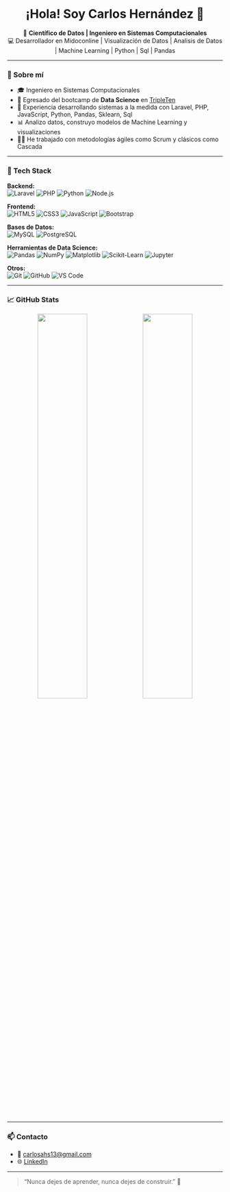 <h1 align="center">¡Hola! Soy Carlos Hernández 👋</h1>

<p align="center">
  🧠 <strong>Científico de Datos | Ingeniero en Sistemas Computacionales</strong><br>
  💻  Desarrollador en Midoconline | Visualización de Datos | Analisis de Datos | Machine Learning | Python | Sql | Pandas
</p>

---

### 🚀 Sobre mí

- 🎓 Ingeniero en Sistemas Computacionales
- 🧠 Egresado del bootcamp de **Data Science** en [TripleTen](https://tripleten.com/)
- 💼 Experiencia desarrollando sistemas a la medida con Laravel, PHP, JavaScript, Python, Pandas, Sklearn, Sql
- 📊 Analizo datos, construyo modelos de Machine Learning y visualizaciones
- 👨‍💻 He trabajado con metodologías ágiles como Scrum y clásicos como Cascada

---

### 🧰 Tech Stack

**Backend:**  
![Laravel](https://img.shields.io/badge/-Laravel-red?style=flat-square&logo=laravel) ![PHP](https://img.shields.io/badge/-PHP-777BB4?style=flat-square&logo=php) ![Python](https://img.shields.io/badge/-Python-3776AB?style=flat-square&logo=python) ![Node.js](https://img.shields.io/badge/-Node.js-339933?style=flat-square&logo=nodedotjs)

**Frontend:**  
![HTML5](https://img.shields.io/badge/-HTML5-E34F26?style=flat-square&logo=html5) ![CSS3](https://img.shields.io/badge/-CSS3-1572B6?style=flat-square&logo=css3) ![JavaScript](https://img.shields.io/badge/-JavaScript-F7DF1E?style=flat-square&logo=javascript) ![Bootstrap](https://img.shields.io/badge/-Bootstrap-563D7C?style=flat-square&logo=bootstrap)

**Bases de Datos:**  
![MySQL](https://img.shields.io/badge/-MySQL-4479A1?style=flat-square&logo=mysql) ![PostgreSQL](https://img.shields.io/badge/-PostgreSQL-336791?style=flat-square&logo=postgresql)

**Herramientas de Data Science:**  
![Pandas](https://img.shields.io/badge/-Pandas-150458?style=flat-square&logo=pandas) ![NumPy](https://img.shields.io/badge/-NumPy-013243?style=flat-square&logo=numpy) ![Matplotlib](https://img.shields.io/badge/-Matplotlib-ffffff?style=flat-square&logo=matplotlib) ![Scikit-Learn](https://img.shields.io/badge/-scikit%20learn-F7931E?style=flat-square&logo=scikit-learn) ![Jupyter](https://img.shields.io/badge/-Jupyter-F37626?style=flat-square&logo=jupyter)

**Otros:**  
![Git](https://img.shields.io/badge/-Git-F05032?style=flat-square&logo=git) ![GitHub](https://img.shields.io/badge/-GitHub-181717?style=flat-square&logo=github) ![VS Code](https://img.shields.io/badge/-VS%20Code-007ACC?style=flat-square&logo=visual-studio-code)

---

### 📈 GitHub Stats

<p align="center">
  <img src="https://github-readme-stats.vercel.app/api?username=CarlosHdez13&show_icons=true&theme=radical" width="48%" />
  <img src="https://github-readme-streak-stats.herokuapp.com?user=CarlosHdez13&theme=radical&hide_border=false" width="48%" />
</p>

---

### 📫 Contacto

- 📧 carlosahs13@gmail.com  
- 🌐 [LinkedIn](https://linkedin.com/in/carloshernandez-datascientist/) 

---

> “Nunca dejes de aprender, nunca dejes de construir.” 🚀
